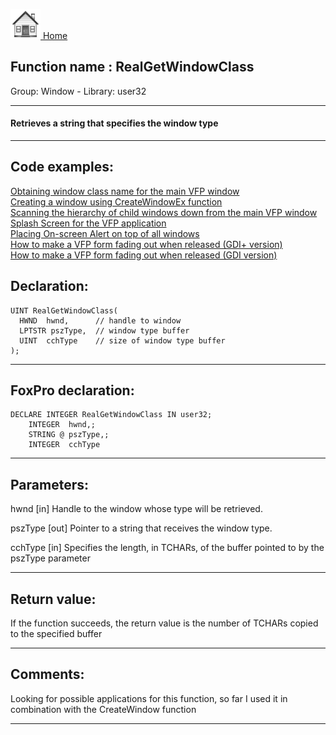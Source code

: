 [<img src="../../images/home.png"> Home ](https://github.com/VFPX/Win32API)  

## Function name : RealGetWindowClass
Group: Window - Library: user32    
***  


#### Retrieves a string that specifies the window type
***  


## Code examples:
[Obtaining window class name for the main VFP window](../../samples/sample_049.md)  
[Creating a window using CreateWindowEx function](../../samples/sample_050.md)  
[Scanning the hierarchy of child windows down from the main VFP window](../../samples/sample_261.md)  
[Splash Screen for the VFP application](../../samples/sample_294.md)  
[Placing On-screen Alert on top of all windows](../../samples/sample_504.md)  
[How to make a VFP form fading out when released (GDI+ version)](../../samples/sample_527.md)  
[How to make a VFP form fading out when released (GDI version)](../../samples/sample_528.md)  

## Declaration:
```foxpro  
UINT RealGetWindowClass(
  HWND  hwnd,      // handle to window
  LPTSTR pszType,  // window type buffer
  UINT  cchType    // size of window type buffer
);  
```  
***  


## FoxPro declaration:
```foxpro  
DECLARE INTEGER RealGetWindowClass IN user32;
	INTEGER  hwnd,;
	STRING @ pszType,;
	INTEGER  cchType  
```  
***  


## Parameters:
hwnd 
[in] Handle to the window whose type will be retrieved. 

pszType 
[out] Pointer to a string that receives the window type. 

cchType 
[in] Specifies the length, in TCHARs, of the buffer pointed to by the pszType parameter  
***  


## Return value:
If the function succeeds, the return value is the number of TCHARs copied to the specified buffer  
***  


## Comments:
Looking for possible applications for this function, so far I used it in combination with the CreateWindow function  
  
***  

